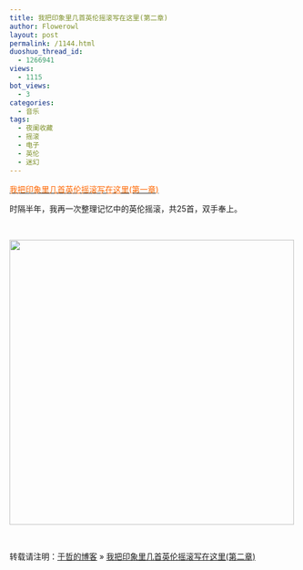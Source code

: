 ```yaml
---
title: 我把印象里几首英伦摇滚写在这里(第二章)
author: Flowerowl
layout: post
permalink: /1144.html
duoshuo_thread_id:
  - 1266941
views:
  - 1115
bot_views:
  - 3
categories:
  - 音乐
tags:
  - 夜阑收藏
  - 摇滚
  - 电子
  - 英伦
  - 迷幻
---
```

<span style="color: #ff6600;"><a href="http://lazynight.me/61.html" target="_blank"><span style="color: #ff6600;">我把印象里几首英伦摇滚写在这里(第一章)</span></a></span>

时隔半年，我再一次整理记忆中的英伦摇滚，共25首，双手奉上。

&nbsp;

[<img class="aligncenter size-full wp-image-1146" title="Lazynight" src="http://lazynight.me/wp-content/uploads/2012/02/02e0b07e13ef62030dd7dafa.jpg" alt="" width="500" height="500" />][1]

&nbsp;

转载请注明：[于哲的博客][2] &raquo; [我把印象里几首英伦摇滚写在这里(第二章)][3]

 [1]: http://lazynight.me/wp-content/uploads/2012/02/02e0b07e13ef62030dd7dafa.jpg
 [2]: http://lazynight.me
 [3]: http://lazynight.me/1144.html